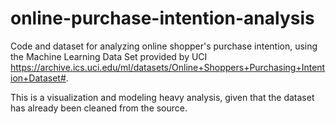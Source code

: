 # online-purchase-intention-analysis
Code and dataset for analyzing online shopper's purchase intention, using the Machine Learning Data Set provided by UCI https://archive.ics.uci.edu/ml/datasets/Online+Shoppers+Purchasing+Intention+Dataset#.

This is a visualization and modeling heavy analysis, given that the dataset has already been cleaned from the source.
